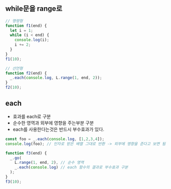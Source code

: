 ## while문을 range로 

``` javascript
// 명령형
function f1(end) {
  let i = 1;
  while (i < end) {
    console.log(i);
    i += 2;
  }
}
f1(10);

// 선언형
function f2(end) {
  _.each(console.log, L.range(1, end, 2));
}
f2(10);
```

## each

- 효과를 each로 구분
- 순수한 영역과 외부에 영향을 주는부분 구분
- each를 사용한다는것은 반드시 부수효과가 있다. 

``` javascript
const foo = _.each(console.log, [1,2,3,4]);
console.log(foo); // 인자로 받은 배열 그대로 반환 -> 외부에 영향을 준다고 보면 됨

function f3(end) {
  _.go(
    L.range(1, end, 2), // 순수 영역
    _.each(console.log) // each 함수의 결과로 부수효과 구분 
  );
}
f3(10);
```